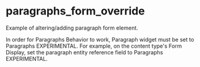 # paragraphs_form_override
Example of altering/adding paragraph form element.

In order for Paragraphs Behavior to work, Paragraph widget must be set to Paragraphs EXPERIMENTAL.
For example, on the content type's Form Display, set the paragraph entity reference field to Paragraphs EXPERIMENTAL.